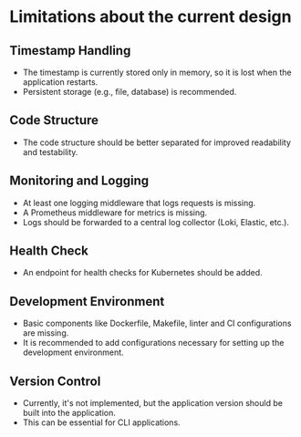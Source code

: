 # Limitations about the current design

## Timestamp Handling

* The timestamp is currently stored only in memory, so it is lost when the application restarts.
* Persistent storage (e.g., file, database) is recommended.

## Code Structure

* The code structure should be better separated for improved readability and testability.

## Monitoring and Logging

* At least one logging middleware that logs requests is missing.
* A Prometheus middleware for metrics is missing.
* Logs should be forwarded to a central log collector (Loki, Elastic, etc.).

## Health Check

* An endpoint for health checks for Kubernetes should be added.

## Development Environment

* Basic components like Dockerfile, Makefile, linter and CI configurations are missing.
* It is recommended to add configurations necessary for setting up the development environment.

## Version Control

* Currently, it's not implemented, but the application version should be built into the application.
* This can be essential for CLI applications.
